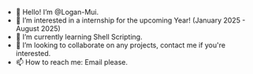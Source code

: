 - 👋 Hello! I’m @Logan-Mui.
- 👀 I’m interested in a internship for the upcoming Year! (January 2025 - August 2025)
- 🌱 I’m currently learning Shell Scripting.
- 💞️ I’m looking to collaborate on any projects, contact me if you're interested.
- 📫 How to reach me: Email please.
